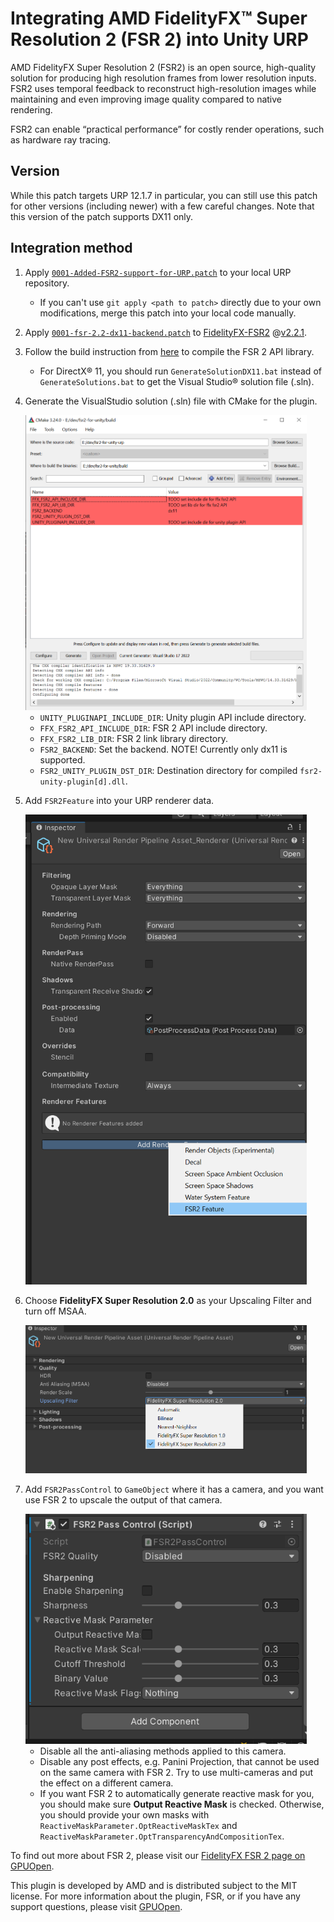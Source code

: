 # Integrating AMD FidelityFX™ Super Resolution 2 (FSR 2) into Unity URP

AMD FidelityFX Super Resolution 2 (FSR2) is an open source, high-quality solution for producing high resolution frames from lower resolution inputs. FSR2 uses temporal feedback to reconstruct high-resolution images while maintaining and even improving image quality compared to native rendering.

FSR2 can enable “practical performance” for costly render operations, such as hardware ray tracing.

## Version

While this patch targets URP 12.1.7 in particular, you can still use this patch for other versions (including newer) with a few careful changes. Note that this version of the patch supports DX11 only.

## Integration method

1. Apply [`0001-Added-FSR2-support-for-URP.patch`](src/patch/0001-Added-FSR2-support-for-URP.patch) to your local URP repository.
   - If you can't use `git apply <path to patch>` directly due to your own modifications, merge this patch into your local code manually.

2. Apply [`0001-fsr-2.2-dx11-backend.patch`](src/patch/0001-fsr-2.2-dx11-backend.patch) to [FidelityFX-FSR2](https://github.com/GPUOpen-Effects/FidelityFX-FSR2) @[v2.2.1](https://github.com/GPUOpen-Effects/FidelityFX-FSR2/tree/v2.2.1).

3. Follow the build instruction from [here](https://github.com/GPUOpen-Effects/FidelityFX-FSR2#building-the-sample) to compile the FSR 2 API library.
   - For DirectX® 11, you should run `GenerateSolutionDX11.bat` instead of `GenerateSolutions.bat` to get the Visual Studio® solution file (.sln).

4. Generate the VisualStudio solution (.sln)  file with CMake for the plugin.


   <img alt="Generate VS sln" src="doc/img/cmake-vs-sln.png" width="450px">


   - `UNITY_PLUGINAPI_INCLUDE_DIR`: Unity plugin API include directory.
   - `FFX_FSR2_API_INCLUDE_DIR`: FSR 2 API include directory.
   - `FFX_FSR2_LIB_DIR`: FSR 2 link library directory.
   - `FSR2_BACKEND`: Set the backend. NOTE! Currently only dx11 is supported.
   - `FSR2_UNITY_PLUGIN_DST_DIR`: Destination directory for compiled `fsr2-unity-plugin[d].dll`. 

5. Add `FSR2Feature` into your URP renderer data.


   <img alt="Add FSR2Feature" src="doc/img/add-fsr2-feature.png" width="450px">


6. Choose **FidelityFX Super Resolution 2.0** as your Upscaling Filter and turn off MSAA.

   
   <img alt="Choose FSR2" src="doc/img/choose-fsr2.png" width="450px">


7. Add `FSR2PassControl` to `GameObject` where it has a camera, and you want use FSR 2 to upscale the output of that camera.

   
   <img alt="FSR2PassControl" src="doc/img/fsr2-pass-control.png" width="450px">

   
   - Disable all the anti-aliasing methods applied to this camera.
   - Disable any post effects, e.g. Panini Projection, that cannot be used on the same camera with FSR 2. Try to use multi-cameras and put the effect on a different camera.
   - If you want FSR 2 to automatically generate reactive mask for you, you should make sure **Output Reactive Mask** is checked. Otherwise, you should provide your own masks with `ReactiveMaskParameter.OptReactiveMaskTex` and `ReactiveMaskParameter.OptTransparencyAndCompositionTex`.

To find out more about FSR 2, please visit our [FidelityFX FSR 2 page on GPUOpen](https://gpuopen.com/fidelityfx-superresolution-2/).

This plugin is developed by AMD and is distributed subject to the MIT license. For more information about the plugin, FSR, or if you have any support questions, please visit [GPUOpen](https://gpuopen.com/).

